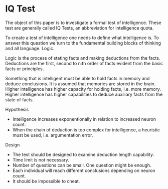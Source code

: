 # IQ Test
The object of this paper is to investigate a formal test of intelligence. These test are generally called IQ Tests, an abbreviation for intelligence quota.

To create a test of intelligence one needs to define what intelligence is. To answer this question we turn to the fundamental building blocks of thinking and all language. Logic.

Logic is the process of stating facts and making deductions from the facts. Deductions are the first, second to n:th order of facts evident from the basic facts or principles.

Something that is intelligent must be able to hold facts in memory and deduce conclusions. It is assumed that memories are stored in the brain. Higher intelligence has higher capacity for holding facts, i.e. more memory. Higher intelligence has higher capabilities to deduce auxiliary facts from the state of facts.

Hypothesis

* Intelligence increases exponentionally in relation to increased neuron count.
* When the chain of deduction is too complex for intelligence, a heuristic must be used, i.e. argumentation error.

Design

* The test should be designed to examine deduction length capability. 
* Time limit is not necessary.
* Number of questions can be small. One question might be enough.
* Each individual will reach different conclusions depending on neuron count.
* It should be impossible to cheat.
